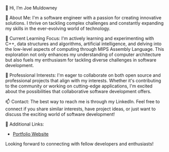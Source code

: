 👋 Hi, I’m Joe Muldowney

👀 About Me:
I'm a software engineer with a passion for creating innovative solutions. I thrive on tackling complex challenges and constantly expanding my skills in the ever-evolving world of technology.

🌱 Current Learning Focus:
I'm actively learning and experimenting with C++, data structures and algorithms, artificial intelligence, and delving into the low-level aspects of computing through MIPS Assembly Language. This exploration not only enhances my understanding of computer architecture but also fuels my enthusiasm for tackling diverse challenges in software development.

💼 Professional Interests:
I'm eager to collaborate on both open source and professional projects that align with my interests. Whether it's contributing to the community or working on cutting-edge applications, I'm excited about the possibilities that collaborative software development offers.

📫 Contact:
The best way to reach me is through my LinkedIn. Feel free to connect if you share similar interests, have project ideas, or just want to discuss the exciting world of software development!

🔗 Additional Links:
- [Portfolio Website](https://www.csportfoliojm.com)

Looking forward to connecting with fellow developers and enthusiasts!
